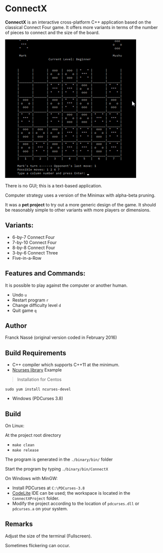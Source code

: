 ConnectX
=====================
**ConnectX** is an interactive cross-platform C++ application based on the classical Connect Four game. 
It offers more variants in terms of the number of pieces to connect and the size of the board.

![Demo ConnectX](./ConnectXDemo.gif)

There is no GUI; this is a text-based application.

Computer strategy uses a version of the Minimax with alpha-beta pruning.

It was a **pet project** to try out a more generic design of the game.
It should be reasonably simple to other variants with more players or dimensions.

Variants:
---------
- 6-by-7 Connect Four
- 7-by-10 Connect Four
- 8-by-8 Connect Four    
- 3-by-6 Connect Three          
- Five-in-a-Row          

Features and Commands:
----------------------
It is possible to play against the computer or another human.

- Undo `u`
- Restart program `r`
- Change difficulty level `d`
- Quit game  `q`


Author
------
Franck Nassé (original version coded in February 2016)


Build Requirements
------------
- C++ compiler which supports C++11 at the minimum.
- [Ncurses library](https://www.gnu.org/software/ncurses/) 
Example
> Installation for Centos

```sudo yum install ncurses-devel```


- Windows (PDCurses 3.8)


Build
------
On Linux:

At the project root directory
- `make clean`
- `make release`

The program is generated in the `./binary/bin/` folder

Start the program by typing `./binary/bin/ConnectX`

On Windows with MinGW:

- Install PDCurses at `C:\PDCurses-3.8`
- [CodeLite](https://codelite.org/) IDE can be used; the workspace is located in the `ConnectXProject` folder.
- Modify the project according to the location of `pdcurses.dll` or `pdcurses.a` on your system.

Remarks
-------
Adjust the size of the terminal (Fullscreen).

Sometimes flickering can occur.